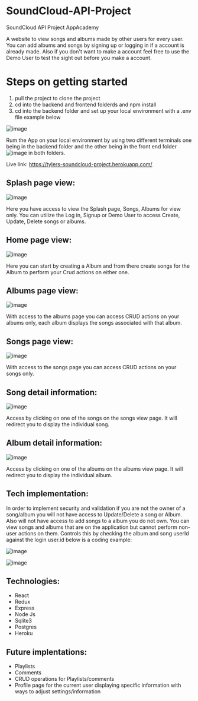 # SoundCloud-API-Project
SoundCloud API Project AppAcademy

A website to view songs and albums made by other users for every user.
You can add albums and songs by signing up or logging in if a account is already made. 
Also if you don't want to make a account feel free to use the Demo User to test the sight out before you make a account.

# Steps on getting started
1. pull the project to clone the project
2. cd  into the backend and frontend folderds and npm install
3. cd into the backend folder and set up your local environment with a .env file example below

![image](https://user-images.githubusercontent.com/93111660/189495259-d4260946-f6e4-4ff1-be05-ff639ff37550.png)

Rum the App on your local environment by using two different terminals one being in the backend folder and the other being in the front end folder
![image](https://user-images.githubusercontent.com/93111660/189495321-e500cf84-f4ac-496b-929d-b48971624d12.png)
in both folders.

Live link: https://tylers-soundcloud-project.herokuapp.com/

## Splash page view:

![image](https://user-images.githubusercontent.com/93111660/189492368-fb6eb000-33e4-47a8-a08b-46e93278b95a.png)

Here you have access to view the Splash page, Songs, Albums for view only. You can utilize the Log in, Signup or Demo User to access Create, Update, Delete songs or albums.


## Home page view:

![image](https://user-images.githubusercontent.com/93111660/189492458-b7f43148-3aec-4afb-84bf-9762611e0b50.png)

Here you can start by creating a Album and from there create songs for the Album to perform your Crud actions on either one.


## Albums page view: 

![image](https://user-images.githubusercontent.com/93111660/189492708-3350475b-e1f4-4dfd-bb88-91e6517413fd.png)

With access to the albums page you can access CRUD actions on your albums only, each album displays the songs associated with that album.


## Songs page view:

![image](https://user-images.githubusercontent.com/93111660/189492648-3f8739ad-c891-4faa-b461-78345d3b1caa.png)

With access to the songs page you can access CRUD actions on your songs only.

## Song detail information:

![image](https://user-images.githubusercontent.com/93111660/189495399-fa60f501-c503-4bdc-b199-a3ec880a760a.png)

Access by clicking on one of the songs on the songs view page. It will redirect you to display the individual song.

## Album detail information:

![image](https://user-images.githubusercontent.com/93111660/189495423-28b831ed-49df-486f-bd10-995e73c54cf1.png)

Access by clicking on one of the albums on the albums view page. It will redirect you to display the individual album.

## Tech implementation:

In order to implement security and validation if you are not the owner of a song/album you will not have access to Update/Delete a song or Album.
Also will not have access to add songs to a album you do not own. You can view songs and albums that are on the application but cannot perform non-user actions on them. Controls this by checking the album and song userId against the login user.id below is a coding example:

![image](https://user-images.githubusercontent.com/93111660/189495605-0ed6c68a-47f4-4510-a137-0e031c45a839.png)

![image](https://user-images.githubusercontent.com/93111660/189495634-6d6ee29a-3a21-4bb1-825b-28b03f1294e7.png)



## Technologies:
- React
- Redux
- Express
- Node Js
- Sqlite3
- Postgres
- Heroku

## Future implentations: 
- Playlists
- Comments
- CRUD operations for Playlists/comments
- Profile page for the current user displaying specific information with ways to adjust settings/information




